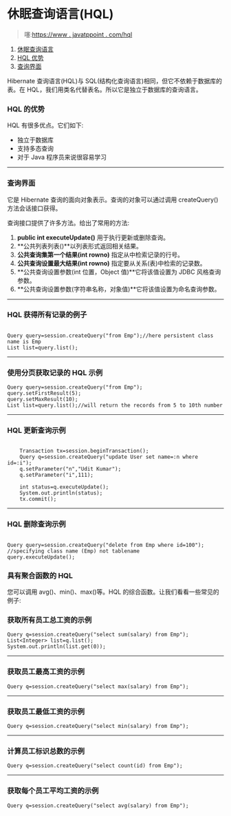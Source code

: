 # 休眠查询语言(HQL)

> 噻:[https://www . javatppoint . com/hql](https://www.javatpoint.com/hql)

1.  [休眠查询语言](#)
2.  [HQL 优势](#)
3.  [查询界面](#)

Hibernate 查询语言(HQL)与 SQL(结构化查询语言)相同，但它不依赖于数据库的表。在 HQL，我们用类名代替表名。所以它是独立于数据库的查询语言。

### HQL 的优势

HQL 有很多优点。它们如下:

*   独立于数据库
*   支持多态查询
*   对于 Java 程序员来说很容易学习

* * *

### 查询界面

它是 Hibernate 查询的面向对象表示。查询的对象可以通过调用 createQuery()方法会话接口获得。

查询接口提供了许多方法。给出了常用的方法:

1.  **public int executeUpdate()** 用于执行更新或删除查询。
2.  **公共列表列表()**以列表形式返回相关结果。
3.  **公共查询集第一个结果(int rowno)** 指定从中检索记录的行号。
4.  **公共查询设置最大结果(int rowno)** 指定要从关系(表)中检索的记录数。
5.  **公共查询设置参数(int 位置，Object 值)**它将该值设置为 JDBC 风格查询参数。
6.  **公共查询设置参数(字符串名称，对象值)**它将该值设置为命名查询参数。

* * *

### HQL 获得所有记录的例子

```

Query query=session.createQuery("from Emp");//here persistent class name is Emp
List list=query.list();

```

* * *

### 使用分页获取记录的 HQL 示例

```
Query query=session.createQuery("from Emp");
query.setFirstResult(5);
query.setMaxResult(10);
List list=query.list();//will return the records from 5 to 10th number

```

* * *

### HQL 更新查询示例

```

	Transaction tx=session.beginTransaction();
	Query q=session.createQuery("update User set name=:n where id=:i");
	q.setParameter("n","Udit Kumar");
	q.setParameter("i",111);

	int status=q.executeUpdate();
	System.out.println(status);
	tx.commit();

```

* * *

### HQL 删除查询示例

```

Query query=session.createQuery("delete from Emp where id=100");
//specifying class name (Emp) not tablename
query.executeUpdate();

```

### 具有聚合函数的 HQL

您可以调用 avg()、min()、max()等。HQL 的综合函数。让我们看看一些常见的例子:

### 获取所有员工总工资的示例

```
Query q=session.createQuery("select sum(salary) from Emp");
List<Integer> list=q.list();
System.out.println(list.get(0));

```

* * *

### 获取员工最高工资的示例

```
Query q=session.createQuery("select max(salary) from Emp");

```

* * *

### 获取员工最低工资的示例

```
Query q=session.createQuery("select min(salary) from Emp");

```

* * *

### 计算员工标识总数的示例

```
Query q=session.createQuery("select count(id) from Emp");

```

* * *

### 获取每个员工平均工资的示例

```
Query q=session.createQuery("select avg(salary) from Emp");

```